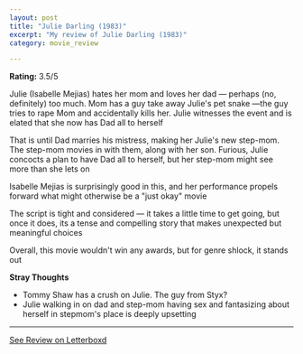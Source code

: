 ```yaml
---
layout: post
title: "Julie Darling (1983)"
excerpt: "My review of Julie Darling (1983)"
category: movie_review

---
```


**Rating:** 3.5/5

Julie (Isabelle Mejias) hates her mom and loves her dad — perhaps (no, definitely) too much. Mom has a guy take away Julie's pet snake —the guy tries to rape Mom and accidentally kills her. Julie witnesses the event and is elated that she now has Dad all to herself

That is until Dad marries his mistress, making her Julie's new step-mom. The step-mom movies in with them, along with her son. Furious, Julie concocts a plan to have Dad all to herself, but her step-mom might see more than she lets on

Isabelle Mejias is surprisingly good in this, and her performance propels forward what might otherwise be a "just okay" movie

The script is tight and considered — it takes a little time to get going, but once it does, its a tense and compelling story that makes unexpected but meaningful choices

Overall, this movie wouldn't win any awards, but for genre shlock, it stands out

<b>Stray Thoughts</b>
* Tommy Shaw has a crush on Julie. The guy from Styx?
* Julie walking in on dad and step-mom having sex and fantasizing about herself in stepmom's place is deeply upsetting

<hr>

[See Review on Letterboxd](https://boxd.it/4AYLIP)
